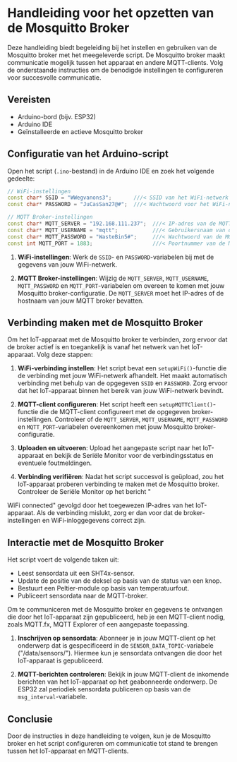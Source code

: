 # Handleiding voor het opzetten van de Mosquitto Broker

Deze handleiding biedt begeleiding bij het instellen en gebruiken van de Mosquitto broker met het meegeleverde script. De Mosquitto broker maakt communicatie mogelijk tussen het apparaat en andere MQTT-clients. Volg de onderstaande instructies om de benodigde instellingen te configureren voor succesvolle communicatie.

## Vereisten

- Arduino-bord (bijv. ESP32)
- Arduino IDE
- Geïnstalleerde en actieve Mosquitto broker

## Configuratie van het Arduino-script

Open het script (`.ino`-bestand) in de Arduino IDE en zoek het volgende gedeelte:

```cpp
// WiFi-instellingen
const char* SSID = "WWegvanons3";       ///< SSID van het WiFi-netwerk
const char* PASSWORD = "JuCasSan27@#";  ///< Wachtwoord voor het WiFi-netwerk

// MQTT Broker-instellingen
const char* MQTT_SERVER = "192.168.111.237";  ///< IP-adres van de MQTT broker-server
const char* MQTT_USERNAME = "mqtt";           ///< Gebruikersnaam van de MQTT broker
const char* MQTT_PASSWORD = "WasteBin5#";     ///< Wachtwoord van de MQTT broker
const int MQTT_PORT = 1883;                   ///< Poortnummer van de MQTT broker
```

1. **WiFi-instellingen**: Werk de `SSID`- en `PASSWORD`-variabelen bij met de gegevens van jouw WiFi-netwerk.

2. **MQTT Broker-instellingen**: Wijzig de `MQTT_SERVER`, `MQTT_USERNAME`, `MQTT_PASSWORD` en `MQTT_PORT`-variabelen om overeen te komen met jouw Mosquitto broker-configuratie. De `MQTT_SERVER` moet het IP-adres of de hostnaam van jouw MQTT broker bevatten.

## Verbinding maken met de Mosquitto Broker

Om het IoT-apparaat met de Mosquitto broker te verbinden, zorg ervoor dat de broker actief is en toegankelijk is vanaf het netwerk van het IoT-apparaat. Volg deze stappen:

1. **WiFi-verbinding instellen**: Het script bevat een `setupWiFi()`-functie die de verbinding met jouw WiFi-netwerk afhandelt. Het maakt automatisch verbinding met behulp van de opgegeven `SSID` en `PASSWORD`. Zorg ervoor dat het  IoT-apparaat binnen het bereik van jouw WiFi-netwerk bevindt.

2. **MQTT-client configureren**: Het script heeft een `setupMQTTClient()`-functie die de MQTT-client configureert met de opgegeven broker-instellingen. Controleer of de `MQTT_SERVER`, `MQTT_USERNAME`, `MQTT_PASSWORD` en `MQTT_PORT`-variabelen overeenkomen met jouw Mosquitto broker-configuratie.

3. **Uploaden en uitvoeren**: Upload het aangepaste script naar het  IoT-apparaat en bekijk de Seriële Monitor voor de verbindingsstatus en eventuele foutmeldingen.

4. **Verbinding verifiëren**: Nadat het script succesvol is geüpload, zou het  IoT-apparaat proberen verbinding te maken met de Mosquitto broker. Controleer de Seriële Monitor op het bericht "

WiFi connected" gevolgd door het toegewezen IP-adres van het IoT-apparaat. Als de verbinding mislukt, zorg er dan voor dat de broker-instellingen en WiFi-inloggegevens correct zijn.

## Interactie met de Mosquitto Broker

Het script voert de volgende taken uit:

- Leest sensordata uit een SHT4x-sensor.
- Update de positie van de deksel op basis van de status van een knop.
- Bestuurt een Peltier-module op basis van temperatuurfout.
- Publiceert sensordata naar de MQTT-broker.

Om te communiceren met de Mosquitto broker en gegevens te ontvangen die door het IoT-apparaat zijn gepubliceerd, heb je een MQTT-client nodig, zoals MQTT.fx, MQTT Explorer of een aangepaste toepassing.

1. **Inschrijven op sensordata**: Abonneer je in jouw MQTT-client op het onderwerp dat is gespecificeerd in de `SENSOR_DATA_TOPIC`-variabele ("/data/sensors/"). Hiermee kun je sensordata ontvangen die door het IoT-apparaat is gepubliceerd.

2. **MQTT-berichten controleren**: Bekijk in jouw MQTT-client de inkomende berichten van het IoT-apparaat op het geabonneerde onderwerp. De ESP32 zal periodiek sensordata publiceren op basis van de `msg_interval`-variabele.

## Conclusie

Door de instructies in deze handleiding te volgen, kun je de Mosquitto broker en het script configureren om communicatie tot stand te brengen tussen het IoT-apparaat en MQTT-clients.
